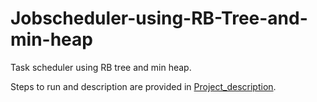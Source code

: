 # Jobscheduler-using-RB-Tree-and-min-heap

Task scheduler using RB tree and min heap.

Steps to run and description are provided in [Project_description](https://github.com/AdityaDutt/Jobscheduler-using-RB-Tree-and-min-heap/blob/master/Project_description.pdf).
